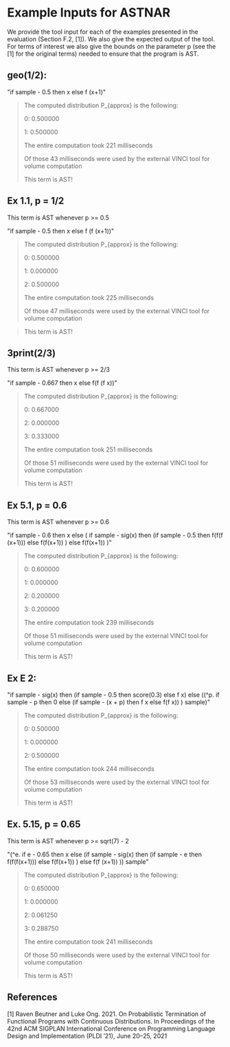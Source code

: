 # Example Inputs for ASTNAR

We provide the tool input for each of the examples presented in the evaluation (Section F.2, [1]). We also give the expected output of the tool.
For terms of interest we also give the bounds on the parameter p (see the [1] for the original terms) needed to ensure that the program is AST.

## geo(1/2):

"if sample - 0.5 then x else f (x+1)"


> The computed distribution P_{approx} is the following:
>
> 0: 0.500000
>
> 1: 0.500000
>
> The entire computation took 221 milliseconds
>
> Of those 43 milliseconds were used by the external VINCI tool for volume computation
>
> 
>
> This term is AST!


## Ex 1.1, p = 1/2

This term is AST whenever p >= 0.5

"if sample - 0.5 then x else f (f (x+1))"


> The computed distribution P_{approx} is the following:
>
> 0: 0.500000
>
> 1: 0.000000
>
> 2: 0.500000
>
> The entire computation took 225 milliseconds
>
> Of those 47 milliseconds were used by the external VINCI tool for volume computation

> 

> This term is AST!


## 3print(2/3)

This term is AST whenever p >= 2/3

"if sample - 0.667 then x else f(f (f x))"


> The computed distribution P_{approx} is the following:
>
> 0: 0.667000
>
> 2: 0.000000
>
> 3: 0.333000
>
> The entire computation took 251 milliseconds
>
> Of those 51 milliseconds were used by the external VINCI tool for volume computation
> 
> This term is AST!


## Ex 5.1, p = 0.6

This term is AST whenever p >= 0.6


"if sample - 0.6 then x else ( if sample - sig(x) then (if sample - 0.5 then f(f(f (x+1))) else  f(f(x+1)) ) else f(f(x+1)) )"


> The computed distribution P_{approx} is the following:
>
> 0: 0.600000
>
> 1: 0.000000
>
> 2: 0.200000
>
> 3: 0.200000
>
> The entire computation took 239 milliseconds
>
> Of those 51 milliseconds were used by the external VINCI tool for volume computation
> 
> This term is AST!


## Ex E 2:


"if sample - sig(x) then (if sample - 0.5 then score(0.3) else f x) else ((^p. if sample - p then 0 else (if sample - (x + p) then f x else f(f x)) ) sample)"



> The computed distribution P_{approx} is the following:
>
> 0: 0.500000
>
> 1: 0.000000
>
> 2: 0.500000
>
> The entire computation took 244 milliseconds
>
> Of those 53 milliseconds were used by the external VINCI tool for volume computation
> 
> This term is AST!


## Ex. 5.15, p = 0.65

This term is AST whenever p >= sqrt(7) - 2


"(^e. if e - 0.65 then x else (if sample - sig(x) then (if sample - e then f(f(f(x+1))) else f(f(x+1)) )   else f(f (x+1)) )) sample"



> The computed distribution P_{approx} is the following:
>
> 0: 0.650000
>
> 1: 0.000000
>
> 2: 0.061250
>
> 3: 0.288750
>
> The entire computation took 241 milliseconds
>
> Of those 50 milliseconds were used by the external VINCI tool for volume computation
> 
> This term is AST!

## References

[1] Raven Beutner and Luke Ong. 2021. On Probabilistic Termination of Functional Programs with Continuous Distributions. 
In Proceedings of the 42nd ACM SIGPLAN International Conference on Programming Language Design and Implementation (PLDI ’21), June 20–25, 2021